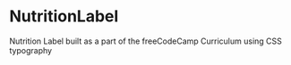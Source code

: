 # NutritionLabel
Nutrition Label built as a part of the freeCodeCamp Curriculum using CSS typography

